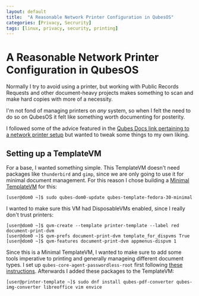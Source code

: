 ```yaml
---
layout: default
title:  "A Reasonable Network Printer Configuration in QubesOS"
categories: [Privacy, Secrurity]
tags: [linux, privacy, security, printing]
---
```


# A Reasonable Network Printer Configuration in QubesOS

Normally I try to avoid using a printer, but working with Public Records Requests and other document-heavy
projects makes something to scan and make hard copies with more of a necessity. 

I'm not fond of managing printers on _any_ system, so when I felt the need to do so on QubesOS it felt like something worth
documenting for posterity.

I followed some of the advice featured in the [Qubes Docs link pertaining to a network printer setup](https://www.qubes-os.org/doc/network-printer/)
but wanted to tweak some things to my own liking.

## Setting up a TemplateVM

For a base, I wanted something simple. This TemplateVM doesn't need  packages like `thunderbird` and `gimp`, since we are only going to use it for minimal document management. For this reason I chose building a [Minimal TemplateVM](https://www.qubes-os.org/doc/templates/minimal/) for this:

```console
[user@dom0 ~]$ sudo qubes-dom0-update qubes-template-fedora-30-minimal
```

I wanted to make sure this VM had DisposableVMs enabled, since I really don't trust printers:

```console
[user@dom0 ~]$ qvm-create --template printer-template --label red document-print-dvm
[user@dom0 ~]$ qvm-prefs document-print-dvm template_for_dispvms True
[user@dom0 ~]$ qvm-features document-print-dvm appmenus-dispvm 1
```

Since this is a Minimal TemplateVM, I wanted to make sure to add some tools imperative to printing and generally manageing different document types. I set up `qubes-core-agent-passwordless-root` first following [these instructions](https://www.qubes-os.org/doc/vm-sudo/). Afterwards I added these packages to the TemplateVM:

```console
[user@printer-template ~]$ sudo dnf install qubes-pdf-converter qubes-img-converter libreoffice vim envice
```
